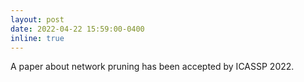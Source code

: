 ```yaml
---
layout: post
date: 2022-04-22 15:59:00-0400
inline: true
---
```


A paper about network pruning has been accepted by ICASSP 2022.
